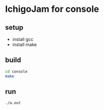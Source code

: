 # IchigoJam for console

## setup

- install gcc
- install make

## build

```sh
cd console
make
```

## run

```sh
./a.out
```
